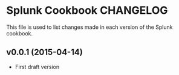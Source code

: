 Splunk Cookbook CHANGELOG
=======================
This file is used to list changes made in each version of the Splunk cookbook.


v0.0.1 (2015-04-14)
--------------------
- First draft version